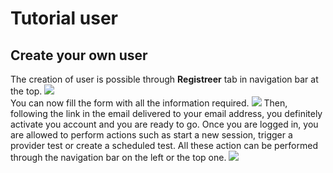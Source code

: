 # Tutorial user

## Create your own user
The creation of user is possible through **Registreer** tab in navigation bar at the top.
![](https://raw.githubusercontent.com/VNG-Realisatie/api-testvoorziening/master/tutorials/images/registration.png)  
You can now fill the form with all the information required. 
![](https://raw.githubusercontent.com/VNG-Realisatie/api-testvoorziening/master/tutorials/images/registration_form.png)
Then, following the link in the email delivered to your email address, you definitely activate you account and you are ready to go.
Once you are logged in, you are allowed to perform actions such as start a new session, trigger a provider test or create a scheduled test. All these action can be performed through the navigation bar on the left or the top one.
![](https://raw.githubusercontent.com/VNG-Realisatie/api-testvoorziening/master/tutorials/images/navbar.png)